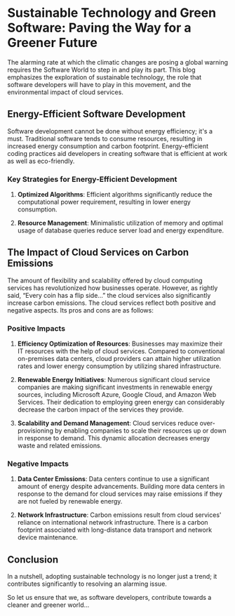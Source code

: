 # Sustainable Technology and Green Software: Paving the Way for a Greener Future

The alarming rate at which the climatic changes are posing a global warning requires the Software World to step in and play its part. This blog emphasizes the exploration of sustainable technology, the role that software developers will have to play in this movement, and the environmental impact of cloud services.

## Energy-Efficient Software Development

Software development cannot be done without energy efficiency; it's a must. Traditional software tends to consume resources, resulting in increased energy consumption and carbon footprint. Energy-efficient coding practices aid developers in creating software that is efficient at work as well as eco-friendly.

### Key Strategies for Energy-Efficient Development

1. **Optimized Algorithms**: Efficient algorithms significantly reduce the computational power requirement, resulting in lower energy consumption.

2. **Resource Management**: Minimalistic utilization of memory and optimal usage of database queries reduce server load and energy expenditure.

## The Impact of Cloud Services on Carbon Emissions

The amount of flexibility and scalability offered by cloud computing services has revolutionized how businesses operate. However, as rightly said, “Every coin has a flip side…” the cloud services also significantly increase carbon emissions. The cloud services reflect both positive and negative aspects. Its pros and cons are as follows:

### Positive Impacts

1. **Efficiency Optimization of Resources**: Businesses may maximize their IT resources with the help of cloud services. Compared to conventional on-premises data centers, cloud providers can attain higher utilization rates and lower energy consumption by utilizing shared infrastructure.

2. **Renewable Energy Initiatives**: Numerous significant cloud service companies are making significant investments in renewable energy sources, including Microsoft Azure, Google Cloud, and Amazon Web Services. Their dedication to employing green energy can considerably decrease the carbon impact of the services they provide.

3. **Scalability and Demand Management**: Cloud services reduce over-provisioning by enabling companies to scale their resources up or down in response to demand. This dynamic allocation decreases energy waste and related emissions.

### Negative Impacts

1. **Data Center Emissions**: Data centers continue to use a significant amount of energy despite advancements. Building more data centers in response to the demand for cloud services may raise emissions if they are not fueled by renewable energy.

2. **Network Infrastructure**: Carbon emissions result from cloud services' reliance on international network infrastructure. There is a carbon footprint associated with long-distance data transport and network device maintenance.

## Conclusion

In a nutshell, adopting sustainable technology is no longer just a trend; it contributes significantly to resolving an alarming issue. 

So let us ensure that we, as software developers, contribute towards a cleaner and greener world…
